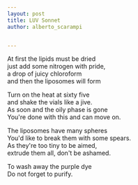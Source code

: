 ```yaml
---
layout: post
title: LUV Sonnet
author: alberto_scarampi


---
```


 At first the lipids must be dried  
 just add some nitrogen with pride,    
 a drop of juicy chloroform  
 and then the liposomes will form  

 Turn on the heat at sixty five  
 and shake the vials like a jive.  
 As soon and the oily phase is gone  
 You're done with this and can move on.  

 The liposomes have many spheres  
 You'd like to break them with some spears.  
 As they're too tiny to be aimed,  
 extrude them all, don't be ashamed.  

 To wash away the purple dye  
 Do not forget to purify.  
